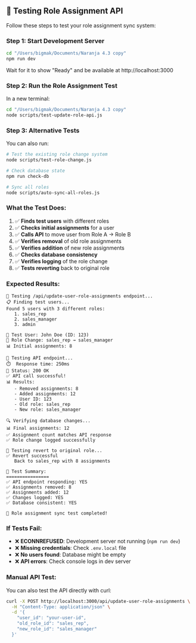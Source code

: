 ## 🧪 Testing Role Assignment API

Follow these steps to test your role assignment sync system:

### Step 1: Start Development Server
```bash
cd "/Users/bigmak/Documents/Naranja 4.3 copy"
npm run dev
```
Wait for it to show "Ready" and be available at http://localhost:3000

### Step 2: Run the Role Assignment Test
In a new terminal:
```bash
cd "/Users/bigmak/Documents/Naranja 4.3 copy"
node scripts/test-update-role-api.js
```

### Step 3: Alternative Tests
You can also run:
```bash
# Test the existing role change system
node scripts/test-role-change.js

# Check database state
npm run check-db

# Sync all roles
node scripts/auto-sync-all-roles.js
```

### What the Test Does:
1. ✅ **Finds test users** with different roles
2. ✅ **Checks initial assignments** for a user  
3. ✅ **Calls API** to move user from Role A → Role B
4. ✅ **Verifies removal** of old role assignments
5. ✅ **Verifies addition** of new role assignments
4. ✅ **Checks database consistency** 
5. ✅ **Verifies logging** of the role change
6. ✅ **Tests reverting** back to original role

### Expected Results:
```
🧪 Testing /api/update-user-role-assignments endpoint...
📋 Finding test users...
Found 5 users with 3 different roles:
   1. sales_rep
   2. sales_manager  
   3. admin

👤 Test User: John Doe (ID: 123)
🔄 Role Change: sales_rep → sales_manager
📊 Initial assignments: 8

🚀 Testing API endpoint...
⏱️  Response time: 250ms
📡 Status: 200 OK
✅ API call successful!
📊 Results:
   - Removed assignments: 8
   - Added assignments: 12
   - User ID: 123
   - Old role: sales_rep
   - New role: sales_manager

🔍 Verifying database changes...
📊 Final assignments: 12
✅ Assignment count matches API response
✅ Role change logged successfully

🔄 Testing revert to original role...
✅ Revert successful
   Back to sales_rep with 8 assignments

🎯 Test Summary:
================
✅ API endpoint responding: YES
✅ Assignments removed: 8
✅ Assignments added: 12
✅ Changes logged: YES
✅ Database consistent: YES

🎉 Role assignment sync test completed!
```

### If Tests Fail:
- ❌ **ECONNREFUSED**: Development server not running (`npm run dev`)
- ❌ **Missing credentials**: Check `.env.local` file
- ❌ **No users found**: Database might be empty
- ❌ **API errors**: Check console logs in dev server

### Manual API Test:
You can also test the API directly with curl:
```bash
curl -X POST http://localhost:3000/api/update-user-role-assignments \
  -H "Content-Type: application/json" \
  -d '{
    "user_id": "your-user-id",
    "old_role_id": "sales_rep", 
    "new_role_id": "sales_manager"
  }'
```
